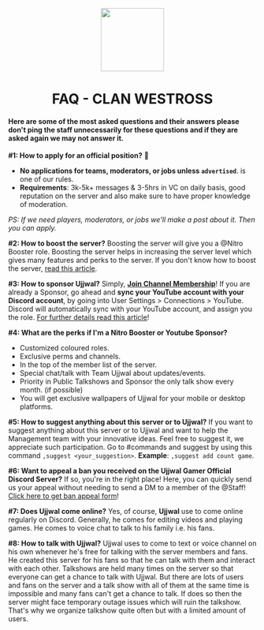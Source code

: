 <div align="center">
<img src="https://i.imgur.com/6Lqo7kt.png" width="128px" style="max-width:100%;">
<h1>FAQ - CLAN WESTROSS</h1>
</div>

#### Here are some of the most asked questions and their answers please don't ping the staff unnecessarily for these questions and if they are asked again we may not answer it.

**#1: How to apply for an official position?** 🤔
- **No applications for teams, moderators, or jobs unless `advertised`**. is one of our rules.
- **Requirements**: 3k-5k+ messages & 3-5hrs in VC on daily basis, good reputation on the server and also make sure to have proper knowledge of moderation.

*PS: If we need players, moderators, or jobs we'll make a post about it. Then you can apply.*

**#2: How to boost the server?**
Boosting the server will give you a @Nitro Booster role. Boosting the server helps in increasing the server level which gives many features and perks to the server.
If you don't know how to boost the server, [read this article](https://support.discord.com/hc/en-us/articles/360028038352-Server-Boosting-).

**#3: How to sponsor Ujjwal?**
Simply, [**Join Channel Membership**](https://www.youtube.com/channel/UCl_vAxZpvbO-PFXdDu7EdHw/join)! 
If you are already a Sponsor, go ahead and **sync your YouTube account with your Discord account**, by going into User Settings > Connections > YouTube. Discord will automatically sync with your YouTube account, and assign you the role. [For further details read this article](https://support.discord.com/hc/en-us/articles/215162978-Youtube-Channel-Memberships-Integration-FAQ)!

**#4: What are the perks if I'm a Nitro Booster or Youtube Sponsor?**
- Customized coloured roles.
- Exclusive perms and channels.
- In the top of the member list of the server.
- Special chat/talk with Team Ujjwal about updates/events.
- Priority in Public Talkshows and Sponsor the only talk show every month. (if possible)
- You will get exclusive wallpapers of Ujjwal for your mobile or desktop platforms.

**#5: How to suggest anything about this server or to Ujjwal?**
If you want to suggest anything about this server or to Ujjwal and want to help the Management team with your innovative ideas. Feel free to suggest it, we appreciate such participation. Go to #commands and suggest by using this command `,suggest <your_suggestion>`. **Example**: `,suggest add count game`.

**#6: Want to appeal a ban you received on the Ujjwal Gamer Official Discord Server?**
If so, you're in the right place! Here, you can quickly send us your appeal without needing to send a DM to a member of the @Staff! [Click here to get ban appeal form](https://forms.gle/eULNojUL6UvDKsfH7)!

**#7: Does Ujjwal come online?**
Yes, of course, **Ujjwal** use to come online regularly on Discord. Generally, he comes for editing videos and playing games. He comes to voice chat to talk to his family i.e. his fans.

**#8: How to talk with Ujjwal?**
Ujjwal uses to come to text or voice channel on his own whenever he's free for talking with the server members and fans. He created this server for his fans so that he can talk with them and interact with each other. Talkshows are held many times on the server so that everyone can get a chance to talk with Ujjwal.
But there are lots of users and fans on the server and a talk show with all of them at the same time is impossible and many fans can't get a chance to talk. If does so then the server might face temporary outage issues which will ruin the talkshow. That's why we organize talkshow quite often but with a limited amount of users.
